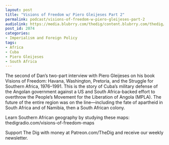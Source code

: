 ```yaml
---
layout: post
title: "Visions of Freedom w/ Piero Gleijeses Part 2"
permalink: podcast/visions-of-freedom-w-piero-gleijeses-part-2
audiolink: https://media.blubrry.com/thedig/content.blubrry.com/thedig/The_Dig-EP_333-Piero.mp3
post_id: 2074
categories: 
- Imperialism and Foreign Policy
tags: 
- Africa
- Cuba
- Piero Gleijeses
- South Africa
---
```


The second of Dan’s two-part interview with Piero Gleijeses on his book Visions of Freedom: Havana, Washington, Pretoria, and the Struggle for Southern Africa, 1976–1991. This is the story of Cuba’s military defense of the Angolan government against a US and South Africa-backed effort to overthrow the People’s Movement for the Liberation of Angola (MPLA). The future of the entire region was on the line—including the fate of apartheid in South Africa and of Namibia, then a South African colony.

Learn Southern African geography by studying these maps: thedigradio.com/visions-of-freedom-maps

Support The Dig with money at Patreon.com/TheDig and receive our weekly newsletter.